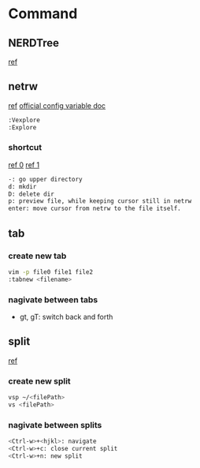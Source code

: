 # Command

## NERDTree

[ref](https://medium.com/usevim/nerd-tree-guide-bb22c803dcd2)

## netrw

[ref](https://shapeshed.com/vim-netrw/)
[official config variable doc](http://vimdoc.sourceforge.net/htmldoc/pi_netrw.html)

```sh
:Vexplore
:Explore
```

### shortcut

[ref 0](https://gist.github.com/danidiaz/37a69305e2ed3319bfff9631175c5d0f)
[ref 1](https://gist.github.com/t-mart/610795fcf7998559ea80)

```sh
-: go upper directory
d: mkdir
D: delete dir
p: preview file, while keeping cursor still in netrw
enter: move cursor from netrw to the file itself.
```

## tab

### create new tab

```sh
vim -p file0 file1 file2
:tabnew <filename>
```

### nagivate between tabs

- gt, gT: switch back and forth

## split

[ref](https://thoughtbot.com/blog/vim-splits-move-faster-and-more-naturally)

### create new split

```sh
vsp ~/<filePath>
vs <filePath>
```

### nagivate between splits

```sh
<Ctrl-w>+<hjkl>: navigate
<Ctrl-w>+c: close current split
<Ctrl-w>+n: new split
```
